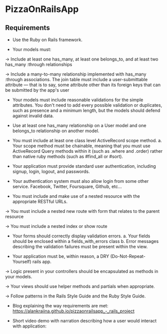 # PizzaOnRailsApp

## Requirements

- Use the Ruby on Rails framework.

- Your models must:

-> Include at least one has_many, at least one belongs_to, and at least two has_many :through relationships

-> Include a many-to-many relationship implemented with has_many :through associations. The join table must include a user-submittable attribute — that is to say, some attribute other than its foreign keys that can be submitted by the app's user

- Your models must include reasonable validations for the simple attributes. You don't need to add every possible validation or duplicates, such as presence and a minimum length, but the models should defend against invalid data.

- Use at least one has_many relationship on a User model and one belongs_to relationship on another model.

- You must include at least one class level ActiveRecord scope method. a. Your scope method must be chainable, meaning that you must use ActiveRecord Query methods within it (such as .where and .order) rather than native ruby methods (such as #find_all or #sort).

- Your application must provide standard user authentication, including signup, login, logout, and passwords.

- Your authentication system must also allow login from some other service. Facebook, Twitter, Foursquare, Github, etc...

- You must include and make use of a nested resource with the appropriate RESTful URLs.

-> You must include a nested new route with form that relates to the parent resource

-> You must include a nested index or show route

- Your forms should correctly display validation errors. a. Your fields should be enclosed within a fields_with_errors class b. Error messages describing the validation failures must be present within the view.

- Your application must be, within reason, a DRY (Do-Not-Repeat-Yourself) rails app.

-> Logic present in your controllers should be encapsulated as methods in your models.

-> Your views should use helper methods and partials when appropriate.

-> Follow patterns in the Rails Style Guide and the Ruby Style Guide.

- Blog explaining the way requirements are met: https://alankrajina.github.io/pizzaonrailsapp_-_rails_project

- Short video demo with narration describing how a user would interact with application: 
